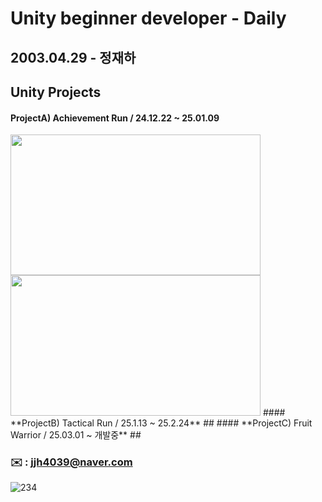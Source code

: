 # **Unity beginner developer - Daily**


## 2003.04.29 - 정재하


## Unity Projects
#### **ProjectA) Achievement Run / 24.12.22 ~ 25.01.09**
<img src=https://github.com/user-attachments/assets/0d00eeae-8f97-4cce-9d47-a6e45272ae94 width="400" height="225"/>
<img src=https://github.com/user-attachments/assets/7113e1e6-136a-402c-84ad-11e6b81a60a2 width="400" height="225"/>
#### **ProjectB) Tactical Run / 25.1.13 ~ 25.2.24**
##
#### **ProjectC) Fruit Warrior / 25.03.01 ~ 개발중**
##


### ✉️ : jjh4039@naver.com
![234](https://github.com/user-attachments/assets/7113e1e6-136a-402c-84ad-11e6b81a60a2)
